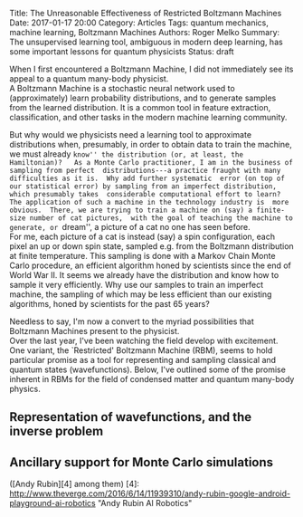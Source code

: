 Title: The Unreasonable Effectiveness of Restricted Boltzmann Machines
Date: 2017-01-17 20:00
Category: Articles
Tags: quantum mechanics, machine learning, Boltzmann Machines
Authors: Roger Melko
Summary: The unsupervised learning tool, ambiguous in modern deep learning, has some important lessons for quantum physicists
Status: draft


When I first encountered a Boltzmann Machine, I did not immediately see its appeal to a quantum many-body physicist.  
A Boltzmann Machine is a stochastic neural network used to (approximately) learn probability distributions, 
and to generate samples from the learned distribution.  It is a common tool in feature extraction, 
classification, and other tasks in the modern machine learning community.

But why would we physicists need a learning tool to approximate distributions when, presumably, in order to 
obtain data to train the machine, we must already ``know'' the distribution (or, at least, the Hamiltonian)?  
As a Monte Carlo practitioner, I am in the business of sampling from perfect 
distributions---a practice fraught with many difficulties as it is.  Why add further systematic 
error (on top of our statistical error) by sampling from an imperfect distribution, which presumably takes 
considerable computational effort to learn? The application of such a machine in the technology industry is 
more obvious.  There, we are trying to train a machine on (say) a finite-size number of cat pictures, 
with the goal of teaching the machine to generate, or ``dream'', a picture of a cat no one has seen before.  
For me, each picture of a cat is instead (say) a spin configuration, each pixel an up or down spin 
state, sampled e.g. from the Boltzmann distribution at finite temperature.  This sampling is done with 
a Markov Chain Monte Carlo  procedure, an efficient algorithm honed by scientists since the end of 
World War II.  It seems we already have the distribution and know how to sample it very efficiently. 
Why use our samples to train an imperfect machine, the sampling of which may be less efficient than 
our existing algorithms, honed by scientists for the past 65 years?

Needless to say, I'm now a convert to the myriad possibilities that Boltzmann Machines present to the physicist.  
Over the last year, I've been watching the field develop with excitement.  One variant, the `Restricted' 
Boltzmann Machine (RBM), seems to hold particular promise as a tool for representing and sampling classical and 
quantum states (wavefunctions).  Below, I've outlined some of the promise inherent in RBMs for the field of 
condensed matter and quantum many-body physics.

## Representation of wavefunctions, and the inverse problem

## Ancillary support for Monte Carlo simulations

([Andy Rubin][4] among them) 
[4]: http://www.theverge.com/2016/6/14/11939310/andy-rubin-google-android-playground-ai-robotics "Andy Rubin AI Robotics"
